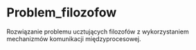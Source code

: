 # Problem_filozofow
Rozwiązanie problemu ucztujących filozofów z wykorzystaniem mechanizmów komunikacji międzyprocesowej.
